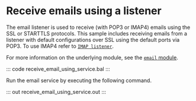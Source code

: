 # Receive emails using a listener

The email listener is used to receive (with POP3 or IMAP4) emails using the SSL or STARTTLS protocols. This sample includes receiving emails from a listener with default configurations over SSL using the default ports via POP3. To use IMAP4 refer to [`IMAP listener`](https://lib.ballerina.io/ballerina/email/latest/classes/ImapListener).

For more information on the underlying module, see the [`email` module](https://lib.ballerina.io/ballerina/email/latest/).

::: code receive_email_using_service.bal :::

Run the email service by executing the following command.

::: out receive_email_using_service.out :::